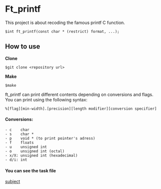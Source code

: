 # Ft_printf

This project is about recoding the famous printf C function.
```
$int ft_printf(const char * (restrict) format, ...);
```
## How to use

**Clone**
```
$git clone <repository url>
```
**Make**
```
$make
```


ft_printf can print different contents depending on conversions and flags. You can print using the following syntax:
```
%[flag][min-width].[precision][length modifier][conversion specifier]
```
#### Conversions:
```
- c    char
- s    char *
- p    void * (to print pointer's adress)
- f    floats
- u    unsigned int
- o    unsigned int (octal)
- x/X: unsigned int (hexadecimal)
- d/i: int
```
#### You can see the task file
[subject](ft-printf.en.subject.pdf)
